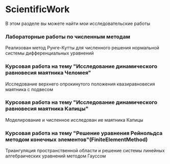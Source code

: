 # ScientificWork

В этом разделе вы можете найти мои исследовательские работы
### Лабораторные работы по численным методам
Реализован метод Рунге-Кутты для численного решения нормальной системы дифференциальных уравнений
### Курсовая работа на тему "Исследование динамического равновесия маятника Челомея"
Исследование верхнего опрокинутого положения квазиравновесия маятника с подвесом
### Курсовая работа на тему "Исследование динамического равновесия маятника Капицы"
Моделирование и численное исследован ие маятника Капицы
### Курсовая работа на тему "Решение уравнения Рейнольдса методом конечных элементов"(FiniteElementMethod)
Триангуляция пространственной области и решение системы линейных алгебраических уравнений методом Гауссом

